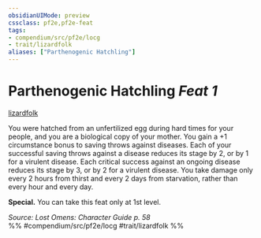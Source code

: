 ```yaml
---
obsidianUIMode: preview
cssclass: pf2e,pf2e-feat
tags:
- compendium/src/pf2e/locg
- trait/lizardfolk
aliases: ["Parthenogenic Hatchling"]
---
```

# Parthenogenic Hatchling  *Feat 1*  
[lizardfolk](rules/traits/lizardfolk-b1.md)  


You were hatched from an unfertilized egg during hard times for your people, and you are a biological copy of your mother. You gain a +1 circumstance bonus to saving throws against diseases. Each of your successful saving throws against a disease reduces its stage by 2, or by 1 for a virulent disease. Each critical success against an ongoing disease reduces its stage by 3, or by 2 for a virulent disease. You take damage only every 2 hours from thirst and every 2 days from starvation, rather than every hour and every day.

**Special.** You can take this feat only at 1st level.

*Source: Lost Omens: Character Guide p. 58*  
%% #compendium/src/pf2e/locg #trait/lizardfolk %%